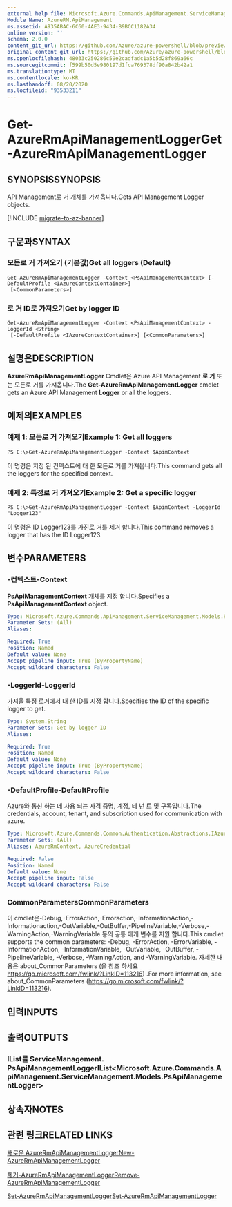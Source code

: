 ```yaml
---
external help file: Microsoft.Azure.Commands.ApiManagement.ServiceManagement.dll-Help.xml
Module Name: AzureRM.ApiManagement
ms.assetid: A935ABAC-6C60-4AE3-9434-B9BCC1182A34
online version: ''
schema: 2.0.0
content_git_url: https://github.com/Azure/azure-powershell/blob/preview/src/ResourceManager/ApiManagement/Commands.ApiManagement/help/Get-AzureRmApiManagementLogger.md
original_content_git_url: https://github.com/Azure/azure-powershell/blob/preview/src/ResourceManager/ApiManagement/Commands.ApiManagement/help/Get-AzureRmApiManagementLogger.md
ms.openlocfilehash: 48033c250286c59e2cadfadc1a5b5d28f869a66c
ms.sourcegitcommit: f599b50d5e980197d1fca769378df90a842b42a1
ms.translationtype: MT
ms.contentlocale: ko-KR
ms.lasthandoff: 08/20/2020
ms.locfileid: "93533211"
---
```

# <span data-ttu-id="899f4-101">Get-AzureRmApiManagementLogger</span><span class="sxs-lookup"><span data-stu-id="899f4-101">Get-AzureRmApiManagementLogger</span></span>

## <span data-ttu-id="899f4-102">SYNOPSIS</span><span class="sxs-lookup"><span data-stu-id="899f4-102">SYNOPSIS</span></span>
<span data-ttu-id="899f4-103">API Management로 거 개체를 가져옵니다.</span><span class="sxs-lookup"><span data-stu-id="899f4-103">Gets API Management Logger objects.</span></span>

[!INCLUDE [migrate-to-az-banner](../../includes/migrate-to-az-banner.md)]

## <span data-ttu-id="899f4-104">구문과</span><span class="sxs-lookup"><span data-stu-id="899f4-104">SYNTAX</span></span>

### <span data-ttu-id="899f4-105">모든로 거 가져오기 (기본값)</span><span class="sxs-lookup"><span data-stu-id="899f4-105">Get all loggers (Default)</span></span>
```
Get-AzureRmApiManagementLogger -Context <PsApiManagementContext> [-DefaultProfile <IAzureContextContainer>]
 [<CommonParameters>]
```

### <span data-ttu-id="899f4-106">로 거 ID로 가져오기</span><span class="sxs-lookup"><span data-stu-id="899f4-106">Get by logger ID</span></span>
```
Get-AzureRmApiManagementLogger -Context <PsApiManagementContext> -LoggerId <String>
 [-DefaultProfile <IAzureContextContainer>] [<CommonParameters>]
```

## <span data-ttu-id="899f4-107">설명은</span><span class="sxs-lookup"><span data-stu-id="899f4-107">DESCRIPTION</span></span>
<span data-ttu-id="899f4-108">**AzureRmApiManagementLogger** Cmdlet은 Azure API Management **로 거** 또는 모든로 거를 가져옵니다.</span><span class="sxs-lookup"><span data-stu-id="899f4-108">The **Get-AzureRmApiManagementLogger** cmdlet gets an Azure API Management **Logger** or all the loggers.</span></span>

## <span data-ttu-id="899f4-109">예제의</span><span class="sxs-lookup"><span data-stu-id="899f4-109">EXAMPLES</span></span>

### <span data-ttu-id="899f4-110">예제 1: 모든로 거 가져오기</span><span class="sxs-lookup"><span data-stu-id="899f4-110">Example 1: Get all loggers</span></span>
```
PS C:\>Get-AzureRmApiManagementLogger -Context $ApimContext
```

<span data-ttu-id="899f4-111">이 명령은 지정 된 컨텍스트에 대 한 모든로 거를 가져옵니다.</span><span class="sxs-lookup"><span data-stu-id="899f4-111">This command gets all the loggers for the specified context.</span></span>

### <span data-ttu-id="899f4-112">예제 2: 특정로 거 가져오기</span><span class="sxs-lookup"><span data-stu-id="899f4-112">Example 2: Get a specific logger</span></span>
```
PS C:\>Get-AzureRmApiManagementLogger -Context $ApimContext -LoggerId "Logger123"
```

<span data-ttu-id="899f4-113">이 명령은 ID Logger123를 가진로 거를 제거 합니다.</span><span class="sxs-lookup"><span data-stu-id="899f4-113">This command removes a logger that has the ID Logger123.</span></span>

## <span data-ttu-id="899f4-114">변수</span><span class="sxs-lookup"><span data-stu-id="899f4-114">PARAMETERS</span></span>

### <span data-ttu-id="899f4-115">-컨텍스트</span><span class="sxs-lookup"><span data-stu-id="899f4-115">-Context</span></span>
<span data-ttu-id="899f4-116">**PsApiManagementContext** 개체를 지정 합니다.</span><span class="sxs-lookup"><span data-stu-id="899f4-116">Specifies a **PsApiManagementContext** object.</span></span>

```yaml
Type: Microsoft.Azure.Commands.ApiManagement.ServiceManagement.Models.PsApiManagementContext
Parameter Sets: (All)
Aliases: 

Required: True
Position: Named
Default value: None
Accept pipeline input: True (ByPropertyName)
Accept wildcard characters: False
```

### <span data-ttu-id="899f4-117">-LoggerId</span><span class="sxs-lookup"><span data-stu-id="899f4-117">-LoggerId</span></span>
<span data-ttu-id="899f4-118">가져올 특정 로거에서 대 한 ID를 지정 합니다.</span><span class="sxs-lookup"><span data-stu-id="899f4-118">Specifies the ID of the specific logger to get.</span></span>

```yaml
Type: System.String
Parameter Sets: Get by logger ID
Aliases: 

Required: True
Position: Named
Default value: None
Accept pipeline input: True (ByPropertyName)
Accept wildcard characters: False
```

### <span data-ttu-id="899f4-119">-DefaultProfile</span><span class="sxs-lookup"><span data-stu-id="899f4-119">-DefaultProfile</span></span>
<span data-ttu-id="899f4-120">Azure와 통신 하는 데 사용 되는 자격 증명, 계정, 테 넌 트 및 구독입니다.</span><span class="sxs-lookup"><span data-stu-id="899f4-120">The credentials, account, tenant, and subscription used for communication with azure.</span></span>

```yaml
Type: Microsoft.Azure.Commands.Common.Authentication.Abstractions.IAzureContextContainer
Parameter Sets: (All)
Aliases: AzureRmContext, AzureCredential

Required: False
Position: Named
Default value: None
Accept pipeline input: False
Accept wildcard characters: False
```

### <span data-ttu-id="899f4-121">CommonParameters</span><span class="sxs-lookup"><span data-stu-id="899f4-121">CommonParameters</span></span>
<span data-ttu-id="899f4-122">이 cmdlet은-Debug,-ErrorAction,-Erroraction,-InformationAction,-Informationaction,-OutVariable,-OutBuffer,-PipelineVariable,-Verbose,-WarningAction,-WarningVariable 등의 공통 매개 변수를 지원 합니다.</span><span class="sxs-lookup"><span data-stu-id="899f4-122">This cmdlet supports the common parameters: -Debug, -ErrorAction, -ErrorVariable, -InformationAction, -InformationVariable, -OutVariable, -OutBuffer, -PipelineVariable, -Verbose, -WarningAction, and -WarningVariable.</span></span> <span data-ttu-id="899f4-123">자세한 내용은 about_CommonParameters (을 참조 하세요 https://go.microsoft.com/fwlink/?LinkID=113216) .</span><span class="sxs-lookup"><span data-stu-id="899f4-123">For more information, see about_CommonParameters (https://go.microsoft.com/fwlink/?LinkID=113216).</span></span>

## <span data-ttu-id="899f4-124">입력</span><span class="sxs-lookup"><span data-stu-id="899f4-124">INPUTS</span></span>

## <span data-ttu-id="899f4-125">출력</span><span class="sxs-lookup"><span data-stu-id="899f4-125">OUTPUTS</span></span>

### <span data-ttu-id="899f4-126">IList를<ApiManagement> ServiceManagement. PsApiManagementLogger</span><span class="sxs-lookup"><span data-stu-id="899f4-126">IList<Microsoft.Azure.Commands.ApiManagement.ServiceManagement.Models.PsApiManagementLogger></span></span>

## <span data-ttu-id="899f4-127">상속자</span><span class="sxs-lookup"><span data-stu-id="899f4-127">NOTES</span></span>

## <span data-ttu-id="899f4-128">관련 링크</span><span class="sxs-lookup"><span data-stu-id="899f4-128">RELATED LINKS</span></span>

[<span data-ttu-id="899f4-129">새로운 AzureRmApiManagementLogger</span><span class="sxs-lookup"><span data-stu-id="899f4-129">New-AzureRmApiManagementLogger</span></span>](./New-AzureRmApiManagementLogger.md)

[<span data-ttu-id="899f4-130">제거-AzureRmApiManagementLogger</span><span class="sxs-lookup"><span data-stu-id="899f4-130">Remove-AzureRmApiManagementLogger</span></span>](./Remove-AzureRmApiManagementLogger.md)

[<span data-ttu-id="899f4-131">Set-AzureRmApiManagementLogger</span><span class="sxs-lookup"><span data-stu-id="899f4-131">Set-AzureRmApiManagementLogger</span></span>](./Set-AzureRmApiManagementLogger.md)


